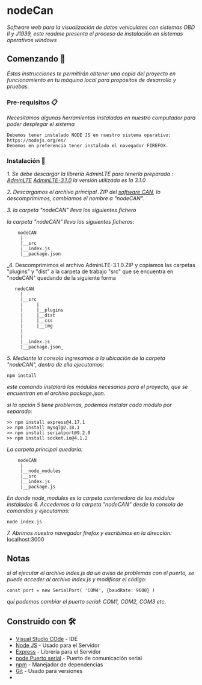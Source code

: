 # nodeCan

_Software web para la visualización de datos vehiculares con sistemas OBD II y J1939, este readme presenta el proceso de instalación en sistemas operativos windows_

## Comenzando 🚀

_Estas instrucciones te permitirán obtener una copia del proyecto en funcionamiento en tu máquina local para propósitos de desarrollo y pruebas._

### Pre-requisitos 📋

_Necesitamos algunas herramientas instaladas en nuestro computador para poder desplegar el sistema_

```
Debemos tener instalado NODE JS en nuestro sistema operativo: https://nodejs.org/es/
Debemos en preferencia tener instalado el navegador FIREFOX. 
```

### Instalación 🔧 

_1. Se debe descargar la librería AdminLTE para tenerla preparada : [AdminLTE](https://adminlte.io/)    [AdminLTE-3.1.0](https://github.com/ColorlibHQ/AdminLTE/releases/tag/v3.1.0)
    la versión utilizada es la 3.1.0_
    
_2. Descargamos el archivo principal .ZIP del [software CAN](https://github.com/JuanOrtizG/nodeCan), lo descomprimimos, cambiamos el nombre a "nodeCAN"._

_3. la carpeta "nodeCAN" lleva los siguientes fichero_ 

_la carpeta "nodeCAN" lleva los siguientes ficheros:_

```    
    nodeCAN
     |
     |__src
     |__index.js
     |__package.json
```

_4. Descomprimimos el archivo AdminLTE-3.1.0.ZIP y copiamos las carpetas "plugins" y "dist" a la carpeta de trabajo "src" que se encuentra en "nodeCAN" quedando de la siguiente forma
```
   nodeCAN
     |
     |__src
     |     |
     |     |__plugins
     |     |__dist
     |     |__css
     |     |__img
     |   
     |
     |__index.js
     |__package.json_
````     
_5.  Mediante la consola ingresamos a la ubicación de la carpeta "nodeCAN", dentro de ella ejecutamos:_
```
npm install
```
        
_este comando instalará los módulos necesarios para el proyecto, que se encuentran en el archivo package.json._

_si la opción 5 tiene problemas, podemos instalar cada módulo por separado:_ 
    
```
>> npm install express@4.17.1
>> npm install mysql@2.18.1
>> npm install serialport@9.2.0
>> npm install socket.io@4.1.2
```
_La carpeta principal quedaría:_
```    
    nodeCAN
     |
     |__node_modules
     |__src
     |__index.js
     |__package.js
 ```
 _En donde node_modules es la carpeta contenedora de los módulos instalados_
_6. Accedemos a la carpeta "nodeCAN" desde la consola de comandos y ejecutamos:_

 ```
 node index.js
 ```
    
_7. Abrimos nuestro navegador firefox y escribimos en la dirección:_ 
    localhost:3000

## Notas 

_si al ejecutar el archivo index.js da un aviso de problemas con el puerto, se puede acceder al archivo index.js y modificar el código:_
```
const port = new SerialPort( 'COM4', {baudRate: 9600} )
```
_quí podemos cambiar el puerto serial: COM1, COM2, COM3 etc._




## Construido con 🛠️

* [Visual Studio COde](https://code.visualstudio.com/download) - IDE 
* [Node JS](https://nodejs.org/es/) - Usado para el Servidor
* [Express](https://expressjs.com/es/) - Librería para el Servidor
* [node Puerto serial](https://serialport.io/docs/guide-installation/) - Puerto de comunicación serial
* [npm]() - Manejador de dependencias
* [Git](https://git-scm.com/download/win) - Usado para versiones
* 



    
